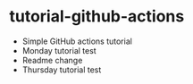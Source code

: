 # tutorial-github-actions

- Simple GitHub actions tutorial
- Monday tutorial test
- Readme change
- Thursday tutorial test
